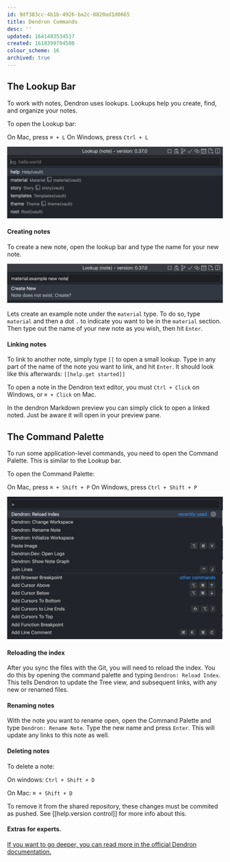 ```yaml
---
id: 9df383cc-4b1b-4926-ba2c-0820ad1d0665
title: Dendron Commands
desc: ''
updated: 1641483534517
created: 1618399704580
colour_scheme: 16
archived: true
---
```


## The Lookup Bar
To work with notes, Dendron uses lookups. Lookups help you create, find, and organize your notes.

To open the Lookup bar:

On Mac, press `⌘ + L`
On Windows, press `Ctrl + L`

![The lookup bar](images/help/interface/lookup-bar.png)

#### Creating notes
To create a new note, open the lookup bar and type the name for your new note.

![The lookup bar](images/help/interface/new-note.png)

Lets create an example note under the `material` type. To do so, type `material` and then a dot `.` to indicate you want to be in the `material` section. Then type out the name of your new note as you wish, then hit `Enter`.

#### Linking notes

To link to another note, simply type `[[` to open a small lookup. Type in any part of the name of the note you want to link, and hit `Enter`. It should look like this afterwards: `[[help.get started]]`

To open a note in the Dendron text editor, you must `Ctrl + Click` on Windows, or `⌘ + Click` on Mac.

In the dendron Markdown preview you can simply click to open a linked noted. Just be aware it will open in your preview pane.

## The Command Palette

To run some application-level commands, you need to open the Command Palette. This is similar to the Lookup bar.

To open the Command Palette:

On Mac, press `⌘ + Shift + P`
On Windows, press `Ctrl + Shift + P`

![The command palette](images/help/interface/palette.png)

#### Reloading the index

After you sync the files with the Git, you will need to reload the index. You do this by opening the command palette and typing `Dendron: Reload Index`. This tells Dendron to update the Tree view, and subsequent links, with any new or renamed files.

#### Renaming notes

With the note you want to rename open, open the Command Palette and type `Dendron: Rename Note`. Type the new name and press `Enter`. This will update any links to this note as well.

#### Deleting notes

To delete a note:

On windows:
`Ctrl + Shift + D` 

On Mac:
`⌘ + Shift + D`

To remove it from the shared repository, these changes must be commited as pushed. See [[help.version control]] for more info about this.

#### Extras for experts.

[If you want to go deeper, you can read more in the official Dendron documentation.](https://wiki.dendron.so/notes/e86ac3ab-dbe1-47a1-bcd7-9df0d0490b40.html)